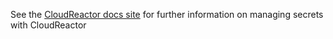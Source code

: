 See the [CloudReactor docs site](https://docs.cloudreactor.io/secrets.html) for further information on managing secrets with CloudReactor
